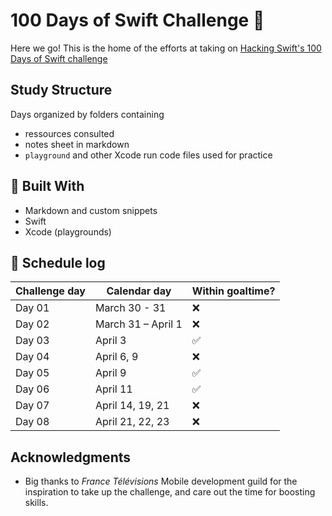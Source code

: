 # 100 Days of Swift Challenge :rocket:

Here we go! This is the home of the efforts at taking on [Hacking Swift's 100 Days of Swift challenge](https://www.hackingwithswift.com/100)

## Study Structure

Days organized by folders containing
* ressources consulted
* notes sheet in markdown
* `playground` and other Xcode run code files used for practice

## :hammer: Built With
* Markdown and custom snippets
* Swift
* Xcode (playgrounds)

## :calendar: Schedule log

| Challenge day | Calendar day | Within goaltime?|
|---|---|---|
| Day 01 | March 30 - 31 | :x: |
| Day 02 | March 31 – April 1 | :x: |
| Day 03 | April 3 | :white_check_mark: |
| Day 04 | April 6, 9 | :x: |
| Day 05 | April 9 | :white_check_mark: |
| Day 06 | April 11 | :white_check_mark: |
| Day 07 | April 14, 19, 21 | :x: |
| Day 08 | April 21, 22, 23 | :x: |

## Acknowledgments
* Big thanks to *France Télévisions* Mobile development guild for the inspiration to take up the challenge, and care out the time for boosting skills.                      